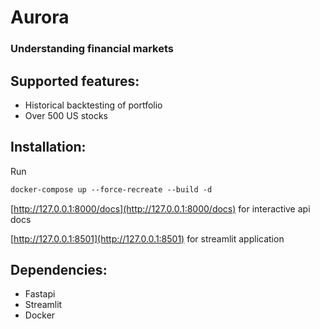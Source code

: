 # Aurora
### Understanding financial markets

## Supported features:
- Historical backtesting of portfolio
- Over 500 US stocks

## Installation:
Run 
```html
docker-compose up --force-recreate --build -d
```
[http://127.0.0.1:8000/docs](http://127.0.0.1:8000/docs) for interactive api docs

[http://127.0.0.1:8501](http://127.0.0.1:8501) for streamlit application


## Dependencies:
- Fastapi
- Streamlit
- Docker
